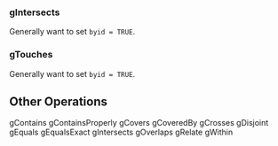 ### gIntersects

Generally want to set `byid = TRUE`.

### gTouches

Generally want to set `byid = TRUE`.

## Other Operations

gContains gContainsProperly gCovers gCoveredBy gCrosses gDisjoint gEquals gEqualsExact gIntersects gOverlaps gRelate gWithin

